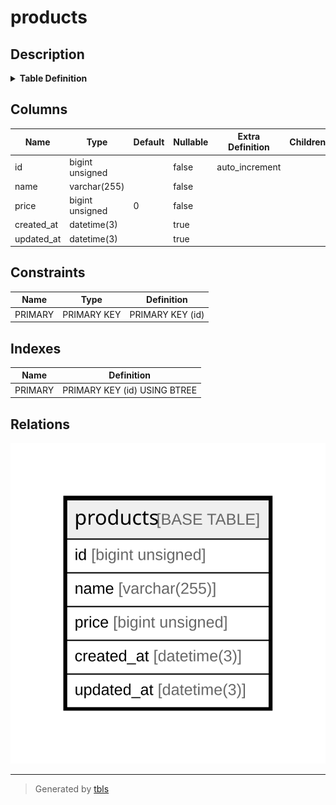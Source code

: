 # products

## Description

<details>
<summary><strong>Table Definition</strong></summary>

```sql
CREATE TABLE `products` (
  `id` bigint unsigned NOT NULL AUTO_INCREMENT,
  `name` varchar(255) NOT NULL,
  `price` bigint unsigned NOT NULL DEFAULT '0',
  `created_at` datetime(3) DEFAULT NULL,
  `updated_at` datetime(3) DEFAULT NULL,
  PRIMARY KEY (`id`)
) ENGINE=InnoDB DEFAULT CHARSET=utf8mb4 COLLATE=utf8mb4_0900_ai_ci
```

</details>

## Columns

| Name | Type | Default | Nullable | Extra Definition | Children | Parents | Comment |
| ---- | ---- | ------- | -------- | --------------- | -------- | ------- | ------- |
| id | bigint unsigned |  | false | auto_increment |  |  |  |
| name | varchar(255) |  | false |  |  |  |  |
| price | bigint unsigned | 0 | false |  |  |  |  |
| created_at | datetime(3) |  | true |  |  |  |  |
| updated_at | datetime(3) |  | true |  |  |  |  |

## Constraints

| Name | Type | Definition |
| ---- | ---- | ---------- |
| PRIMARY | PRIMARY KEY | PRIMARY KEY (id) |

## Indexes

| Name | Definition |
| ---- | ---------- |
| PRIMARY | PRIMARY KEY (id) USING BTREE |

## Relations

![er](products.svg)

---

> Generated by [tbls](https://github.com/k1LoW/tbls)
